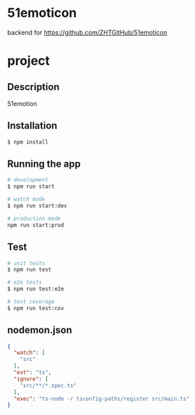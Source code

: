# 51emoticon
backend for https://github.com/ZHTGitHub/51emoticon 
# project

## Description

51emotion

## Installation

```bash
$ npm install
```

## Running the app

```bash
# development
$ npm run start

# watch mode
$ npm run start:dev

# production mode
npm run start:prod
```

## Test

```bash
# unit tests
$ npm run test

# e2e tests
$ npm run test:e2e

# test coverage
$ npm run test:cov
```

## nodemon.json
```json
{
  "watch": [
    "src"
  ],
  "ext": "ts",
  "ignore": [
    "src/**/*.spec.ts"
  ],
  "exec": "ts-node -r tsconfig-paths/register src/main.ts"
}
```